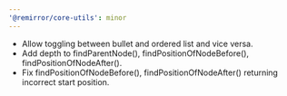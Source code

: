 ```yaml
---
'@remirror/core-utils': minor
---
```


- Allow toggling between bullet and ordered list and vice versa.
- Add depth to findParentNode(), findPositionOfNodeBefore(), findPositionOfNodeAfter().
- Fix findPositionOfNodeBefore(), findPositionOfNodeAfter() returning incorrect start position.
